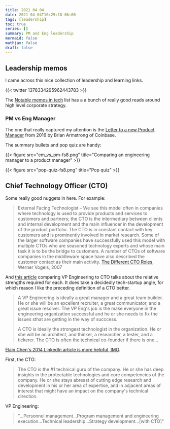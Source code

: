 ```yaml
---
title: 2021 04 04
date: 2021-04-04T10:29:18-06:00
tags: [leadership]
toc: true
series: []
summary: PM and Eng leadership
mermaid: false
mathjax: false
draft: false
---
```


## Leadership memos

I came across this nice collection of leadership and learning links.

{{< twitter 1378334295962443783 >}}

The [Notable memos in tech](https://sriramk.com/memos.html) list has a a bunch of really good reads around high level corporate strategy.

### PM vs Eng Manager

The one that really captured my attention is the [Letter to a new Product Manager](https://blog.coinbase.com/a-letter-to-a-new-product-manager-d5d96c228bf4) from 2016 by Brian Armstrong of Coinbase.

The summary bullets and pop quiz are handy:

{{< figure src="em_vs_pm-fs8.png" title="Comparing an engineering manager to a product manager" >}}

{{< figure src="pop-quiz-fs8.png" title="Pop quiz" >}}

## Chief Technology Officer (CTO)

Some really good nuggets in here. For example:

> External Facing Technologist – We see this model often in companies where technology is used to provide products and services to customers and partners; the CTO is the intermediary between clients and internal development and the main influencer in the development of the product portfolio. The CTO is in constant contact with key customers and is prominently involved in market research. Some of the larger software companies have successfully used this model with multiple CTOs who are seasoned technology experts and whose main task it is to be the bridge to customers. A number of CTOs of software companies in the middleware space have also described the customer contact as their main activity. 
> [The Different CTO Roles](https://www.allthingsdistributed.com/2007/07/the_different_cto_roles.html), Werner Vogels, 2007

And [this article](https://avc.com/2011/10/vp-engineering-vs-cto/) comparing VP Engineering to CTO talks about the relative strengths required for each.
It does take a decidedly tech-startup angle, for which reason I like the preceding definition of a CTO better.

> A VP Engineering is ideally a great manager and a great team builder. He or she will be an excellent recruiter, a great communicator, and a great issue resolver. The VP Eng's job is the make everyone in the engineering organization successful and he or she needs to fix the issues sthat are getting in the way of succcess.
> 
> A CTO is ideally the strongest technologist in the organization. He or she will be an architect, and thinker, a researcher, a tester, and a tickerer. The CTO is often the technical co-founder if there is one...

[Elain Chen's 2014 LinkedIn article is more helpful, IMO](https://www.linkedin.com/pulse/20140615184118-4928723-the-differences-between-a-cto-and-a-vp-engineering/).

First, the CTO:

> The CTO is the #1 technical guru of the company. He or she has deep insights in the protectable technologies and core competencies of the company. He or she stays abreast of cutting edge research and development in his or her area of expertise, and in adjacent areas of interest that might have an impact on the company's technical direction.

VP Engineering:

> "...Personnel management...Program management and engineering execution...Technical leadership...Strategy development...[with CTO]"
